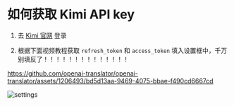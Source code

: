 如何获取 Kimi API key
======================

1. 去 [Kimi 官网](https://kimi.moonshot.cn) 登录

2. 根据下面视频教程获取 `refresh_token` 和 `access_token` 填入设置框中，千万别填反了！！！！！！！！！！！！！！

  https://github.com/openai-translator/openai-translator/assets/1206493/bd5d13aa-9469-4075-bbae-f490cd6667cd

  ![settings](https://github.com/openai-translator/openai-translator/assets/1206493/d04a46c5-68c6-44bb-b230-ba8b072fd23d)
